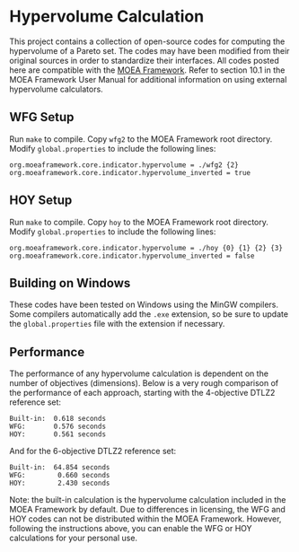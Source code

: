 Hypervolume Calculation
=======================

This project contains a collection of open-source codes for computing the hypervolume of a Pareto set.  The codes may have been modified from their original sources in order to standardize their interfaces.  All codes posted here are compatible with the [MOEA Framework](http://www.moeaframework.org).  Refer to section 10.1 in the MOEA Framework User Manual for additional information on using external hypervolume calculators.

WFG Setup
---------
Run `make` to compile.  Copy `wfg2` to the MOEA Framework root directory.  Modify `global.properties` to include the following lines:

```
org.moeaframework.core.indicator.hypervolume = ./wfg2 {2}
org.moeaframework.core.indicator.hypervolume_inverted = true
```

HOY Setup
---------
Run `make` to compile.  Copy `hoy` to the MOEA Framework root directory.  Modify `global.properties` to include the following lines:

```
org.moeaframework.core.indicator.hypervolume = ./hoy {0} {1} {2} {3} 
org.moeaframework.core.indicator.hypervolume_inverted = false
```

Building on Windows
-------------------
These codes have been tested on Windows using the MinGW compilers.  Some compilers automatically add the `.exe` extension, so be sure to update the `global.properties` file with the extension if necessary.

Performance
-----------
The performance of any hypervolume calculation is dependent on the number of objectives (dimensions).  Below is a very rough comparison of the performance of each approach, starting with the 4-objective DTLZ2 reference set:

    Built-in:  0.618 seconds
    WFG:       0.576 seconds
    HOY:       0.561 seconds
    
And for the 6-objective DTLZ2 reference set:

    Built-in:  64.854 seconds
    WFG:        0.660 seconds
    HOY:        2.430 seconds
    
Note: the built-in calculation is the hypervolume calculation included in the MOEA Framework by default.  Due to differences in licensing, the WFG and HOY codes can not be distributed within the MOEA Framework.  However, following the instructions above, you can enable the WFG or HOY calculations for your personal use.
